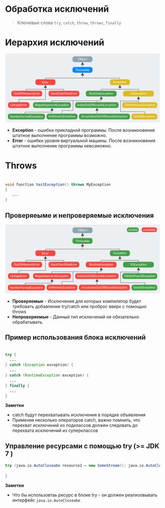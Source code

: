 # Обработка исключений

> Ключевые слова
> `try`, `catch`, `throw`, `throws`, `finally`

# Иерархия исключений

![Alt text](img/9.error_hierarchy.png "Иерархия исключений")

 - **Exception** - ошибки прикладной программы. После возникновения штатное выполнение программы возможно. 
 - **Error** - ошибки уровня виртуальной машины. После возникновения штатное выполнение программы невозможно. 

# Throws

```java

void function testException() throws MyException
{
   ...
}

```

## Проверяеыме и непроверяемые исключения

![Alt text](img/9.checkend_and_unckecked.png "Иерархия исключений")

- **Проверяемые** - Исключения для которых компилятор будет требовать добавление try/catch или 
проброс вверх с помощью throws
- **Непроверяемые** - Данный тип исключений не обязательно обрабатывать.

## Пример использования блока исключений

```java

try {
  ...
} catch (Exception exception) {
  ...
} catch (RuntimeException exception) {
  ...
} finally {
  ...
}

```

**Заметки**
* catch будут перехватывать исключения в порядке объявления
* Применяя несколько операторов catch, важно помнить, что перехват исключений из подклассов должен следовать до перехвата исключений из суперклассов

## Управление ресурсами с помощью try (>= JDK 7 )

```java
try (java.io.AutoCloseabe resource1 = new SomeStream(); java.io.AutoCloseabe resource2 = new SomeStream();) {
   
} 
```

**Заметки**
* Что бы использовтаь ресурс в блоке try - он должен реализовывать интерфейс `java.io.AutoCloseabe`
